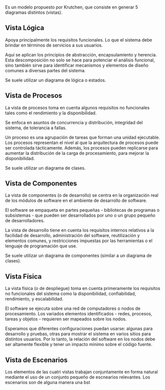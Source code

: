 Es un modelo propuesto por Krutchen, que consiste en generar 5 diagramas distintos (vistas).

## Vista Lógica

Apoya principalmente los requisitos funcionales. Lo que el sistema debe brindar en términos de servicios a sus usuarios.

Aquí se aplican los principios de abstracción, encapsulamiento y herencia. Esta descomposición no solo se hace para potenciar el análisis funcional, sino también sirve para identificar mecanismos y elementos de diseño comunes a diversas partes del sistema.

Se suele utilizar un diagrama de lógica o estados.

## Vista de Procesos

La vista de procesos toma en cuenta algunos requisitos no funcionales tales como el rendimiento y la disponibilidad.

Se enfoca en asuntos de concurrencia y distribución, integridad del sistema, de tolerancia a fallas.

Un proceso es una agrupación de tareas que forman una unidad ejecutable. Los procesos representan el nivel al que la arquitectura de procesos puede ser controlada tácticamente. Además, los procesos pueden replicarse para aumentar la distribución de la carga de procesamiento, para mejorar la disponibilidad.

Se suele utilizar un diagrama de clases.

## Vista de Componentes

La vista de componentes (o de desarrollo) se centra en la organización real de los módulos de software en el ambiente de desarrollo de software.

El software se empaqueta en partes pequeñas - bibliotecas de programas o subsistemas - que pueden ser desarrollados por uno o un grupo pequeño de desarrolladores.

La vista de desarrollo tiene en cuenta los requisitos internos relativos a la facilidad de desarrollo, administración del software, reutilización y elementos comunes, y restricciones impuestas por las herramientas o el lenguaje de programación que use.

Se suele utilizar un diagrama de componentes (similar a un diagrama de clases).

## Vista Física

La vista física (o de despliegue) toma en cuenta primeramente los requisitos no funcionales del sistema como la disponibilidad, confiabilidad, rendimiento, y escalabilidad.

El software se ejecuta sobre una red de computadores o nodos de procesamiento. Los variados elementos identificados - redes, procesos, tareas y objetos - requieren ser mapeados sobre los nodos.

Esperamos que diferentes configuraciones puedan usarse: algunas para desarrollo y pruebas, otras para mostrar el sistema en varios sitios para distintos usuarios. Por lo tanto, la relación del software en los nodos debe ser altamente flexible y tener un impacto mínimo sobre el código fuente.

## Vista de Escenarios

Los elementos de las cuatri vistas trabajan conjuntamente en forma natural mediante el uso de un conjunto pequeño de escnearios relevantes. Los escenarios son de alguna manera una bst